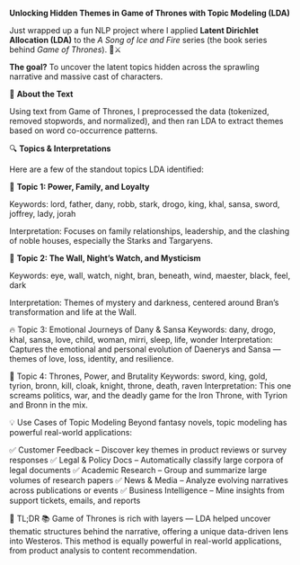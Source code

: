 **Unlocking Hidden Themes in Game of Thrones with Topic Modeling (LDA)**

Just wrapped up a fun NLP project where I applied **Latent Dirichlet Allocation (LDA)** to the *A Song of Ice and Fire* series (the book series behind *Game of Thrones*). 🐉⚔️

**The goal?** To uncover the latent topics hidden across the sprawling narrative and massive cast of characters.

📘 **About the Text**

Using text from Game of Thrones, I preprocessed the data (tokenized, removed stopwords, and normalized), and then ran LDA to extract themes based on word co-occurrence patterns.

🔍 **Topics & Interpretations**

Here are a few of the standout topics LDA identified:

🏹 **Topic 1: Power, Family, and Loyalty**

Keywords: lord, father, dany, robb, stark, drogo, king, khal, sansa, sword, joffrey, lady, jorah

Interpretation: Focuses on family relationships, leadership, and the clashing of noble houses, especially the Starks and Targaryens.

🌌 **Topic 2: The Wall, Night’s Watch, and Mysticism**

Keywords: eye, wall, watch, night, bran, beneath, wind, maester, black, feel, dark

Interpretation: Themes of mystery and darkness, centered around Bran’s transformation and life at the Wall.

🔥 Topic 3: Emotional Journeys of Dany & Sansa
Keywords: dany, drogo, khal, sansa, love, child, woman, mirri, sleep, life, wonder
Interpretation: Captures the emotional and personal evolution of Daenerys and Sansa — themes of love, loss, identity, and resilience.

👑 Topic 4: Thrones, Power, and Brutality
Keywords: sword, king, gold, tyrion, bronn, kill, cloak, knight, throne, death, raven
Interpretation: This one screams politics, war, and the deadly game for the Iron Throne, with Tyrion and Bronn in the mix.

💡 Use Cases of Topic Modeling
Beyond fantasy novels, topic modeling has powerful real-world applications:

✅ Customer Feedback – Discover key themes in product reviews or survey responses
✅ Legal & Policy Docs – Automatically classify large corpora of legal documents
✅ Academic Research – Group and summarize large volumes of research papers
✅ News & Media – Analyze evolving narratives across publications or events
✅ Business Intelligence – Mine insights from support tickets, emails, and reports

🔄 TL;DR
📚 Game of Thrones is rich with layers — LDA helped uncover thematic structures behind the narrative, offering a unique data-driven lens into Westeros. This method is equally powerful in real-world applications, from product analysis to content recommendation.
